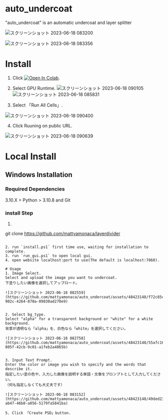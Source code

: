 # auto_undercoat
"auto_undercoat" is an automatic undercoat and layer splitter

![スクリーンショット 2023-06-18 083200](https://github.com/mattyamonaca/auto_undercoat/assets/48423148/b87f9a90-ca81-4947-a558-9bc7fac5071c)

![スクリーンショット 2023-06-18 083356](https://github.com/mattyamonaca/auto_undercoat/assets/48423148/f9745298-e428-4ff7-a3ac-e9c05cee7e25)

# Install
1. Click [![Open In Colab](https://colab.research.google.com/assets/colab-badge.svg)](https://colab.research.google.com/github/mattyamonaca/auto_undercoat/blob/main/launch_app.ipynb).
   
2. Select GPU Runtime.
 ![スクリーンショット 2023-06-18 090105](https://github.com/mattyamonaca/auto_undercoat/assets/48423148/461b6208-3af6-43f4-a7de-2291cf83f5ad)
![スクリーンショット 2023-06-18 085831](https://github.com/mattyamonaca/auto_undercoat/assets/48423148/4f6b6d62-6e63-4e25-8486-7ce604ab17b8)

3. Select 「Run All Cells」.
   
![スクリーンショット 2023-06-18 090400](https://github.com/mattyamonaca/auto_undercoat/assets/48423148/27187080-dd32-4acd-8a38-98085aa36704)

4. Click Ruuning on public URL.

 ![スクリーンショット 2023-06-18 090639](https://github.com/mattyamonaca/auto_undercoat/assets/48423148/11089876-40bf-4308-ac08-f9ff0227d9ea)
 
# Local Install
## Windows Installation
### Required Dependencies
3.10.X > Python > 3.10.8 and Git

### install Step
1. ``` 
git clone https://github.com/mattyamonaca/layerdivider
```

2. run `install.ps1` first time use, waiting for installation to complete.
3. run `run_gui.ps1` to open local gui.
4. open website localhost:port to use(The default is localhost:7860). 

# Usage
1. Image Select.
Select and upload the image you want to undercoat.
下塗りしたい画像を選択してアップロード。

![スクリーンショット 2023-06-18 082559](https://github.com/mattyamonaca/auto_undercoat/assets/48423148/f72c85ce-902c-4264-870a-09830ad270e9)


2. Select bg_type.
Select "alpha" for a transparent background or "white" for a white background.
背景が透明なら「alpha」を、白色なら「white」を選択してください。

![スクリーンショット 2023-06-18 082758](https://github.com/mattyamonaca/auto_undercoat/assets/48423148/55afc169-805f-42cb-9c01-a1feb2a4865b)


3. Input Text Prompt.
Enter the color or image you wish to specify and the words that describe it.
指定したい塗の色や、入力した画像を説明する単語・文章をプロンプトとして入力してください。
（何も指定しなくても大丈夫です）

![スクリーンショット 2023-06-18 083152](https://github.com/mattyamonaca/auto_undercoat/assets/48423148/49ded23d-ab47-46b0-a056-5179fa5841ba)

5. Click 「Create PSD」button.


